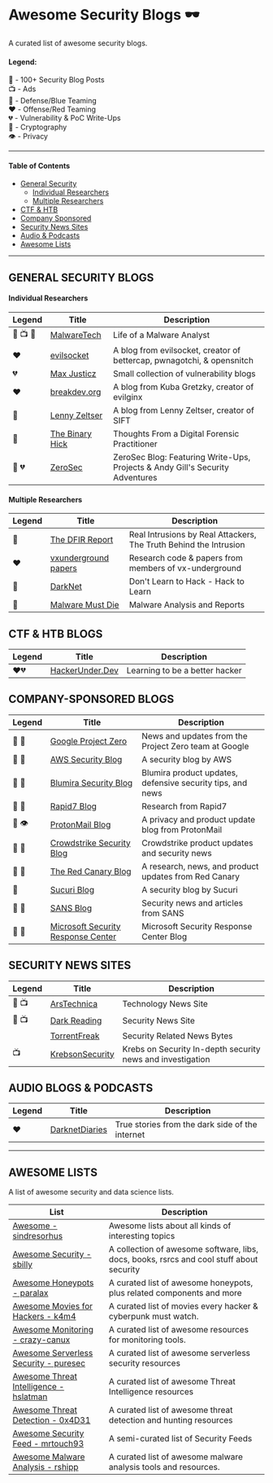 # Awesome Security Blogs 🕶️

A curated list of awesome security blogs.

#### Legend: </br>
💯 - 100+ Security Blog Posts </br>
📺 - Ads </br>
💙 - Defense/Blue Teaming </br>
❤️ - Offense/Red Teaming  </br>
💔 - Vulnerability & PoC Write-Ups </br>
🔐 - Cryptography </br>
👁️ - Privacy </br>

* * * 
#### Table of Contents
- [General Security](#general-security-blogs)
  - [Individual Researchers](#individual-researchers)
  - [Multiple Researchers](#multiple-researchers)
- [CTF & HTB](#ctf-&-htb-blogs)
- [Company Sponsored](#company-sponsored-blogs)
- [Security News Sites](#security-news-sites)
- [Audio & Podcasts](#audio-blogs-&-podcasts)
- [Awesome Lists](#awesome-lists) 

* * *

## GENERAL SECURITY BLOGS
#### Individual Researchers
|Legend|Title|Description|
|---|---|---|
| 💯 📺 💙 | [MalwareTech](https://www.malwaretech.com/)| Life of a Malware Analyst |
| ❤️ | [evilsocket](https://www.evilsocket.net/) | A blog from evilsocket, creator of bettercap, pwnagotchi, & opensnitch |
| 💔 | [Max Justicz](https://justi.cz/) | Small collection of vulnerability blogs |
| ❤️ | [breakdev.org](https://breakdev.org/) | A blog from Kuba Gretzky, creator of evilginx |
| 💙 | [Lenny Zeltser](https://zeltser.com/) | A blog from Lenny Zeltser, creator of SIFT |
| 💙 | [The Binary Hick](https://thebinaryhick.blog/)|Thoughts From a Digital Forensic Practitioner|
| 💙 💔 | [ZeroSec](https://blog.zsec.uk/) | ZeroSec Blog: Featuring Write-Ups, Projects & Andy Gill's Security Adventures |

#### Multiple Researchers
|Legend|Title|Description|
|---|---|---|
| 💙 | [The DFIR Report](https://thedfirreport.com/) | Real Intrusions by Real Attackers, The Truth Behind the Intrusion |
| ❤️ | [vxunderground papers](https://github.com/vxunderground/VXUG-Papers) | Research code & papers from members of vx-underground |
| 💙 | [DarkNet](https://www.darknet.org.uk/) | Don't Learn to Hack - Hack to Learn |
| 💙 | [Malware Must Die](https://blog.malwaremustdie.org/) | Malware Analysis and Reports |

## CTF & HTB BLOGS
|Legend|Title|Description|
|---|---|---|
| ❤️💔 | [HackerUnder.Dev](https://www.hackerunder.dev) | Learning to be a better hacker |

## COMPANY-SPONSORED BLOGS
|Legend|Title|Description|
|---|---|---|
| 💯 💙 | [Google Project Zero](https://googleprojectzero.blogspot.com/) | News and updates from the Project Zero team at Google |
| 💯 💙 | [AWS Security Blog](https://aws.amazon.com/blogs/security/) | A security blog by AWS |
| 💯 💙 | [Blumira Security Blog](https://www.blumira.com/blog/) | Blumira product updates, defensive security tips, and news |
| 💯 💙 | [Rapid7 Blog](https://blog.rapid7.com/tag/research/) | Research from Rapid7 |
| 💯 👁️ | [ProtonMail Blog](https://protonmail.com/blog/) | A privacy and product update blog from ProtonMail |
| 💯 💙 | [Crowdstrike Security Blog](https://www.crowdstrike.com/blog/) | Crowdstrike product updates and security news |
| 💯 💙 | [The Red Canary Blog](https://redcanary.com/blog/) | A research, news, and product updates from Red Canary |
| 💙 | [Sucuri Blog](https://blog.sucuri.net/)| A security blog by Sucuri |
| 💯 💙 | [SANS Blog](https://www.sans.org/blog/) | Security news and articles from SANS |
| 💯 💙 | [Microsoft Security Response Center](https://msrc-blog.microsoft.com/) | Microsoft Security Response Center Blog |

## SECURITY NEWS SITES
|Legend|Title|Description|
|---|---|---|
| 💯 📺 | [ArsTechnica](https://arstechnica.com/) | Technology News Site |
| 💯 📺 | [Dark Reading](https://www.darkreading.com/) | Security News Site |
| | [TorrentFreak](https://torrentfreak.com/) | Security Related News Bytes |
| 📺 | [KrebsonSecurity](https://krebsonsecurity.com/)| Krebs on Security In-depth security news and investigation |


## AUDIO BLOGS & PODCASTS
|Legend|Title|Description|
|---|---|---|
| ❤️ | [DarknetDiaries](https://darknetdiaries.com/) | True stories from the dark side of the internet |

* * * 

## AWESOME LISTS

A list of awesome security and data science lists.

| List | Description |
|---|---|
| [Awesome - sindresorhus](https://github.com/sindresorhus/awesome) | Awesome lists about all kinds of interesting topics |
| [Awesome Security - sbilly](https://github.com/sbilly/awesome-security) | A collection of awesome software, libs, docs, books, rsrcs and cool stuff about security |
| [Awesome Honeypots - paralax](https://github.com/paralax/awesome-honeypots) | A curated list of awesome honeypots, plus related components and more|
| [Awesome Movies for Hackers - k4m4](https://github.com/k4m4/movies-for-hackers) | A curated list of movies every hacker & cyberpunk must watch.|
| [Awesome Monitoring - crazy-canux](https://github.com/crazy-canux/awesome-monitoring) | A curated list of awesome resources for monitoring tools. |
| [Awesome Serverless Security - puresec](https://github.com/puresec/awesome-serverless-security/) | A curated list of awesome serverless security resources |
| [Awesome Threat Intelligence - hslatman](https://github.com/hslatman/awesome-threat-intelligence) | A curated list of awesome Threat Intelligence resources |
| [Awesome Threat Detection - 0x4D31](https://github.com/0x4D31/awesome-threat-detection) | A curated list of awesome threat detection and hunting resources |
| [Awesome Security Feed - mrtouch93](https://github.com/mrtouch93/awesome-security-feed) | A semi-curated list of Security Feeds |
| [Awesome Malware Analysis - rshipp](https://github.com/rshipp/awesome-malware-analysis) | A curated list of awesome malware analysis tools and resources. |

